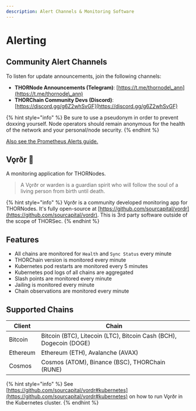 ```yaml
---
description: Alert Channels & Monitoring Software
---
```


# Alerting

## Community Alert Channels

To listen for update announcements, join the following channels:

* **THORNode Announcements (Telegram)**: [https://t.me/thornode\_ann](https://t.me/thornode\_ann)
* **THORChain Community Devs (Discord)**: [https://discord.gg/g6Z2whSvGF](https://discord.gg/g6Z2whSvGF)

{% hint style="info" %}
Be sure to use a pseudonym in order to prevent doxxing yourself. Node operators should remain anonymous for the health of the network and your personal/node security.
{% endhint %}

[Also see the Prometheus Alerts guide. ](https://gitlab.com/thorchain/devops/node-launcher/-/blob/master/docs/Alerting.md)

## Vǫrðr 👻

A monitoring application for THORNodes.

> A Vǫrðr or warden is a guardian spirit who will follow the soul of a living person from birth until death.

{% hint style="info" %}
Vǫrðr is a community developed monitoring app for THORNodes. It's fully open-source at [https://github.com/sourcapital/vordr](https://github.com/sourcapital/vordr). This is 3rd party software outside of the scope of THORSec.
{% endhint %}

## Features

* All chains are monitored for `Health` and `Sync Status` every minute
* THORChain version is monitored every minute
* Kubernetes pod restarts are monitored every 5 minutes
* Kubernetes pod logs of all chains are aggregated
* Slash points are monitored every minute
* Jailing is monitored every minute
* Chain observations are monitored every minute

## Supported Chains

| Client   | Chain                                                              |
| -------- | ------------------------------------------------------------------ |
| Bitcoin  | Bitcoin (BTC), Litecoin (LTC), Bitcoin Cash (BCH), Dogecoin (DOGE) |
| Ethereum | Ethereum (ETH), Avalanche (AVAX)                                   |
| Cosmos   | Cosmos (ATOM), Binance (BSC), THORChain (RUNE)                     |

{% hint style="info" %}
See [https://github.com/sourcapital/vordr#kubernetes](https://github.com/sourcapital/vordr#kubernetes) on how to run Vǫrðr in the Kubernetes cluster.
{% endhint %}

